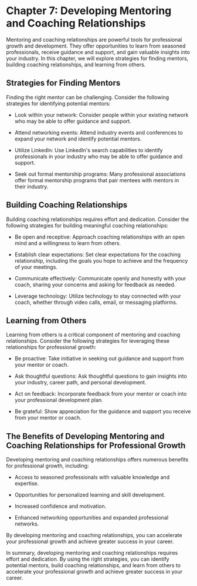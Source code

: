 Chapter 7: Developing Mentoring and Coaching Relationships
==========================================================

Mentoring and coaching relationships are powerful tools for professional growth and development. They offer opportunities to learn from seasoned professionals, receive guidance and support, and gain valuable insights into your industry. In this chapter, we will explore strategies for finding mentors, building coaching relationships, and learning from others.

Strategies for Finding Mentors
------------------------------

Finding the right mentor can be challenging. Consider the following strategies for identifying potential mentors:

* Look within your network: Consider people within your existing network who may be able to offer guidance and support.

* Attend networking events: Attend industry events and conferences to expand your network and identify potential mentors.

* Utilize LinkedIn: Use LinkedIn's search capabilities to identify professionals in your industry who may be able to offer guidance and support.

* Seek out formal mentorship programs: Many professional associations offer formal mentorship programs that pair mentees with mentors in their industry.

Building Coaching Relationships
-------------------------------

Building coaching relationships requires effort and dedication. Consider the following strategies for building meaningful coaching relationships:

* Be open and receptive: Approach coaching relationships with an open mind and a willingness to learn from others.

* Establish clear expectations: Set clear expectations for the coaching relationship, including the goals you hope to achieve and the frequency of your meetings.

* Communicate effectively: Communicate openly and honestly with your coach, sharing your concerns and asking for feedback as needed.

* Leverage technology: Utilize technology to stay connected with your coach, whether through video calls, email, or messaging platforms.

Learning from Others
--------------------

Learning from others is a critical component of mentoring and coaching relationships. Consider the following strategies for leveraging these relationships for professional growth:

* Be proactive: Take initiative in seeking out guidance and support from your mentor or coach.

* Ask thoughtful questions: Ask thoughtful questions to gain insights into your industry, career path, and personal development.

* Act on feedback: Incorporate feedback from your mentor or coach into your professional development plan.

* Be grateful: Show appreciation for the guidance and support you receive from your mentor or coach.

The Benefits of Developing Mentoring and Coaching Relationships for Professional Growth
---------------------------------------------------------------------------------------

Developing mentoring and coaching relationships offers numerous benefits for professional growth, including:

* Access to seasoned professionals with valuable knowledge and expertise.

* Opportunities for personalized learning and skill development.

* Increased confidence and motivation.

* Enhanced networking opportunities and expanded professional networks.

By developing mentoring and coaching relationships, you can accelerate your professional growth and achieve greater success in your career.

In summary, developing mentoring and coaching relationships requires effort and dedication. By using the right strategies, you can identify potential mentors, build coaching relationships, and learn from others to accelerate your professional growth and achieve greater success in your career.
